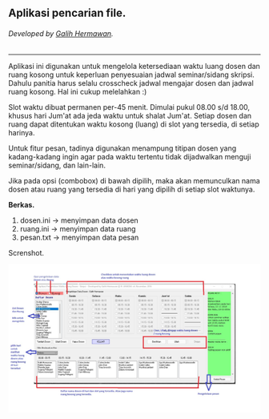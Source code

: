 ## Aplikasi pencarian file.
###### Developed by [Galih Hermawan](https://galih.eu).
---

Aplikasi ini digunakan untuk mengelola ketersediaan waktu luang dosen dan ruang kosong untuk keperluan penyesuaian jadwal seminar/sidang skripsi. Dahulu panitia harus selalu crosscheck jadwal mengajar dosen dan jadwal ruang kosong. Hal ini cukup melelahkan :)

Slot waktu dibuat permanen per-45 menit. Dimulai pukul 08.00 s/d 18.00, khusus hari Jum'at ada jeda waktu untuk shalat Jum'at.
Setiap dosen dan ruang dapat ditentukan waktu kosong (luang) di slot yang tersedia, di setiap harinya.

Untuk fitur pesan, tadinya digunakan menampung titipan dosen yang kadang-kadang ingin agar pada waktu tertentu tidak dijadwalkan menguji seminar/sidang, dan lain-lain.

Jika pada opsi (combobox) di bawah dipilih, maka akan memunculkan nama dosen atau ruang yang tersedia di hari yang dipilih di setiap slot waktunya.

**Berkas.**
1. dosen.ini -> menyimpan data dosen
2. ruang.ini -> menyimpan data ruang
3. pesan.txt -> menyimpan data pesan

Screnshot.

![Alt Text](/waktu_luang_dosen/screenshot.jpg)